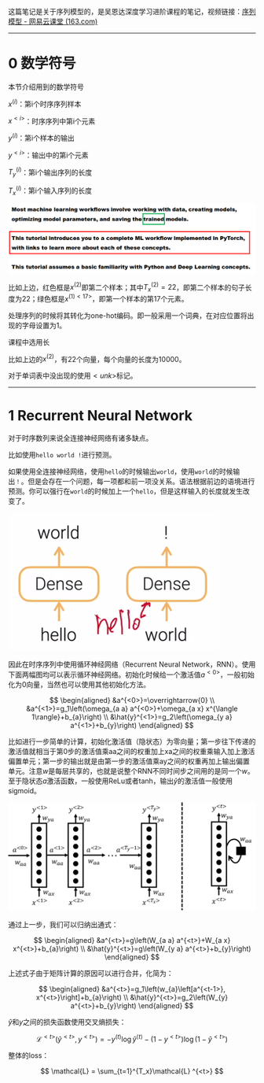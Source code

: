 这篇笔记是关于序列模型的，是吴恩达深度学习进阶课程的笔记，视频链接：[序列模型 - 网易云课堂 (163.com)](https://mooc.study.163.com/learn/2001280005?tid=2403042002#/learn/announce)

---

# 0 数学符号

本节介绍用到的数学符号

$x^{(i)}$：第i个时序序列样本

$x^{<i>}$：时序序列中第i个元素

$y^{(i)}$：第i个样本的输出

$y^{<i>}$：输出中的第i个元素

$T_y^{(i)}$：第i个输出序列的长度

$T_x^{(i)}$：第i个输入序列的长度

![](https://github.com/LolitaSian/DeepLearningNotes/raw/master/AndrewNg/image/2-1.png)

比如上边，红色框是$x^{(2)}$即第二个样本；其中$T_x^{(2)}=22$，即第二个样本的句子长度为22；绿色框是$x^{(1)<17>}$，即第一个样本的第17个元素。

处理序列的时候将其转化为one-hot编码。即一般采用一个词典，在对应位置将出现的字母设置为1。

课程中选用长

比如上边的$x^{(2)}$，有22个向量，每个向量的长度为10000。

对于单词表中没出现的使用$<unk>$标记。

---

# 1 Recurrent Neural Network

对于时序数列来说全连接神经网络有诸多缺点。

比如使用`hello world !`进行预测。

如果使用全连接神经网络，使用`hello`的时候输出`world`，使用`world`的时候输出`！`。但是会存在一个问题，每一项都和前一项没关系。语法根据前边的语境进行预测。你可以强行在`world`的时候加上一个`hello`，但是这样输入的长度就发生改变了。

![](https://github.com/LolitaSian/DeepLearningNotes/raw/master/AndrewNg/image/2-3.png)

因此在时序序列中使用循环神经网络（Recurrent Neural Network，RNN）。使用下面两幅图均可以表示循环神经网络。初始化时候给一个激活值$a^{<0>}$，一般初始化为0向量，当然也可以使用其他初始化方法。

$$
\begin{aligned}
&a^{<0>}=\overrightarrow{0} \\
&a^{<1>}=g_1\left(\omega_{a a} a^{<0>}+\omega_{a x} x^{\langle 1\rangle}+b_{a}\right) \\
&\hat{y}^{<1>}=g_2\left(\omega_{y a} a^{<1>}+b_{y}\right)
\end{aligned}
$$

比如进行一步简单的计算，初始化激活值（隐状态）为零向量；第一步往下传递的激活值就相当于第0步的激活值乘aa之间的权重加上xa之间的权重乘输入加上激活偏置单元；第一步的输出就是由第一步的激活值乘ay之间的权重再加上输出偏置单元。注意$w$是每层共享的，也就是说整个RNN不同时间步之间用的是同一个$w$。至于隐状态$a$激活函数，一般使用ReLu或者tanh，输出$\hat{y}$的激活值一般使用sigmoid。

![](https://github.com/LolitaSian/DeepLearningNotes/raw/master/AndrewNg/image/2-2.png)

通过上一步，我们可以归纳出通式：

$$
\begin{aligned}
&a^{<t>}=g\left(W_{a a} a^{<t>}+W_{a x} x^{<t>}+b_{a}\right) \\
&\hat{y}^{<t>}=g\left(W_{y a} a^{<t>}+b_{y}\right)
\end{aligned}
$$

上述式子由于矩阵计算的原因可以进行合并，化简为：

$$
\begin{aligned}
&a^{<t>}=g_1\left(w_{a}\left[a^{<t-1>}, x^{<t>}\right]+b_{a}\right)
\\
&\hat{y}^{<t>}=g_2\left(W_{y} a^{<t>}+b_{y}\right)
\end{aligned}
$$

$\hat y$和$y$之间的损失函数使用交叉熵损失：

$$
\mathcal{L}^{<t>}\left(\hat{y}^{<t>}, y^{<t>}\right)=-y^{(t)} \log \hat{y}^{\langle t\rangle}-\left(1-y^{<t>}\right) \log \left(1-\hat{y}^{<t>}\right)
$$

整体的loss：

$$
\mathcal{L} = \sum_{t=1}^{T_x}\mathcal{L} ^{<t>}
$$